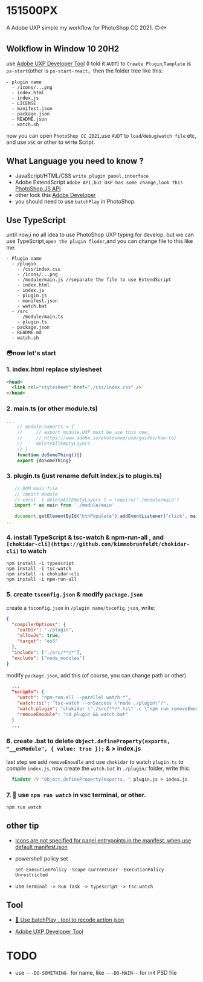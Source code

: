 # 151500PX

A Adobe UXP simple my workflow for PhotoShop CC 2021. 🙃🐟

## Wolkflow in Window 10 20H2

use [Adobe UXP Developer Tool](https://www.adobe.io/photoshop/uxp/) (I told it `AUDT`) to `Create Plugin`,`Tamplate` is `ps-start`(other is `ps-start-react`，then the folder tree like this:

```
- plugin name
  - /icons/...png
  - index.html
  - index.js
  - LICENSE
  - manifest.json
  - package.json
  - README.json
  - watch.sh
```

now you can open `PhotoShop CC 2021`,use `AUDT` to `load`/`debug`/`watch file` etc, and use `VSC` or other to wirte Script.

## What Language you need to know ?

- JavaScript/HTML/CSS `write plugin panel,interface`
- Adobe ExtendScript `Adobe API,but UXP has some change,look this `[PhotoShop JS API](https://adobe-photoshop.github.io/uxp-api-docs/docs/)
- other look this [Adobe Developer](hhttps://www.adobe.io/photoshop/uxp/)
- you should need to use `batchPlay` in PhotoShop.

## Use TypeScript

until now,i no all idea to use PhotoShop UXP typing for develop, but we can use TypeScript,`open the plugin floder`,and you can change file to this like me:

```
- Plugin name
  - /plugin
    - /css/index.css
    - /icons/...png
    - /module/main.js //separate the file to use ExtendScript
    - index.html
    - index.js
    - plugin.js
    - manifest.json
    - watch.bat
  - /src
    - /module/main.ts
    - plugin.ts
  - package.json
  - README.md
  - watch.sh
```

### 😳now let's start

### 1. index.html replace stylesheet

```html
<head>
  <link rel="stylesheet" href="./css/index.css" />
</head>
```

### 2. main.ts (or other module.ts)

```typescript
...
    // module.exports = {
    //     // export module,UXP must be use this now,
    //     // https://www.adobe.io/photoshop/uxp/guides/how-to/
    //     deleteAllEmptyLayers
    // }
    function doSomeThing(){}
    export {doSomeThing}

```

### 3. plugin.ts (just rename defult index.js to plugin.ts)

```typescript
   // DOM main file
   // import module
   // const  { deleteAllEmptyLayers } = require('./module/main')
   import * as main from './module/main'

   document.getElementById("btnPopulate").addEventListener("click", main.doSomeThing());
...

```

### 4. install TypeScript & tsc-watch & npm-run-all , and `[chokidar-cli](https://github.com/kimmobrunfeldt/chokidar-cli)` to watch

```
npm install -i typescript
npm install -i tsc-watch
npm install -i chokidar-cli
npm install -i npm-run-all
```

### 5. create `tsconfig.json` & modify `package.json`

create a `tsconfig.json` in `/plugin name/tscofig.json`, write:

```json
{
  "compilerOptions": {
    "outDir": "./plugin",
    "allowJs": true,
    "target": "es5"
  },
  "include": ["./src/**/*"],
  "exclude": ["node_modules"]
}
```

modify `package.json`, add this (of course, you can change path or other)

```json
  ...
  "scripts": {
    "watch": "npm-run-all --parallel watch:*",
    "watch:tsc": "tsc-watch --onSuccess \"node ./plugin\"/",
    "watch:plugin": "chokidar \"./src/**/*.ts\" -c \"npm run removeEmodule\"",
    "removeEmodule": "cd plugin && watch.bat"
  }
  ...
```

### 6. create .bat to delete `Object.defineProperty(exports, "__esModule", { value: true });` & > index.js

last step we add `removeEmoudle` and use `chokidar` to watch `plugin.ts` to compile `index.js`, now create the `watch.bat` in `./plugin/` folder, write this:

```bat
  findstr /V "Object.defineProperty(exports, " plugin.js > index.js
```

### 7. 🚀 use `npm run watch` in vsc terminal, or other.

```
npm run watch
```

## other tip

- [Icons are not specified for panel entrypoints in the manifest. when use default manifest.json](https://forums.creativeclouddeveloper.com/t/help-with-photoshop-manifest-json/2176)

- powershell policy set

  ```
  set-ExecutionPolicy -Scope CurrentUser -ExecutionPolicy Unrestricted
  ```

- use `Terminal -> Run Task -> typescript -> tsc:watch `

## Tool

- [🔔 Use batchPlay , tool to recode action json](https://github.com/jardicc/alchemist)

- [Adobe UXP Developer Tool](https://www.adobe.io/photoshop/uxp/)

# TODO

- use `---DO-SOMETHING-` for name, like `---DO-MAIN--` for init PSD file
